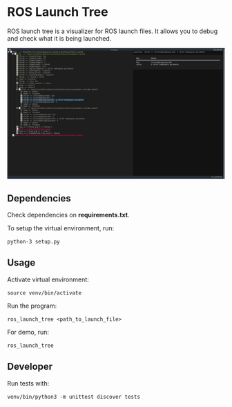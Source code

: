 # ROS Launch Tree

ROS launch tree is a visualizer for ROS launch files. It allows you to debug and check what it is being launched.

![Demo Image](images/demo.png)

## Dependencies

Check dependencies on **requirements.txt**.

To setup the virtual environment, run:
```console
python-3 setup.py
```

## Usage
Activate virtual environment:
```console
source venv/bin/activate
```

Run the program:
```console
ros_launch_tree <path_to_launch_file>
```

For demo, run:
```console
ros_launch_tree
```

## Developer
Run tests with:
```console
venv/bin/python3 -m unittest discover tests
```

